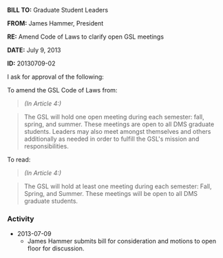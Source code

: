 **BILL TO:** Graduate Student Leaders

**FROM:** James Hammer, President

**RE:** Amend Code of Laws to clarify open GSL meetings

**DATE:** July 9, 2013

**ID:** 20130709-02

I ask for approval of the following:

To amend the GSL Code of Laws from:

> *(In Article 4:)*

> The GSL will hold one open meeting during each semester: fall, spring, and summer. These
meetings are open to all DMS graduate students. Leaders may also meet amongst
themselves and others additionally as needed in order to fulfill the GSL's mission and
responsibilities.

To read:

> *(In Article 4:)*

> The GSL will hold at least one meeting during each semester: Fall, Spring, and Summer.
These meetings will be open to all DMS graduate students.

### Activity

* 2013-07-09
    * James Hammer submits bill for consideration and motions to open floor for discussion.